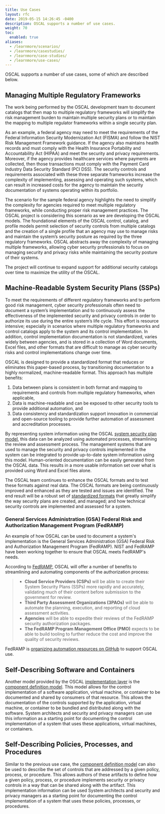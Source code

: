 ```yaml
---
title: Use Cases
layout: rfc
date: 2019-05-15 14:26:45 -0400
description: OSCAL supports a number of use cases.
weight: 70
toc:
  enabled: true
aliases:
  - /learnmore/scenarios/
  - /learnmore/casestudies/
  - /learnmore/case-studies/
  - /learnmore/use-cases/
---
```


OSCAL supports a number of use cases, some of which are described below.

## Managing Multiple Regulatory Frameworks

The work being performed by the OSCAL development team to document catalogs that then map to multiple regulatory frameworks will simplify the risk management burden to maintain multiple security plans or to maintain the mapping to multiple regulator frameworks within a single security plan.

As an example, a federal agency may need to meet the requirements of the Federal Information Security Modernization Act (FISMA) and follow the NIST Risk Management Framework guidance. If the agency also maintains health records and must comply with the Health Insurance Portability and Accountability Act (HIPAA) and meet the security and privacy requirements. Moreover, if the agency provides healthcare services where payments are collected, then those transactions must comply with the Payment Card Industry Data Security Standard (PCI DSS). The security controls and requirements associated with these three separate frameworks increase the complexity of implementing, assessing and operating such systems, which can result in increased costs for the agency to maintain the security documentation of systems operating within its portfolio.

The scenario for the sample federal agency highlights the need to simplify the complexity for agencies required to meet multiple regulatory frameworks, while conducting proper risk management practices. The OSCAL project is considering this scenario as we are developing the OSCAL models. The foundational elements of the OSCAL control, catalog, and profile models permit selection of security controls from multiple catalogs and the creation of a single profile that an agency may use to manage risks and maintain the system’s security posture as required by the three regulatory frameworks. OSCAL abstracts away the complexity of managing multiple frameworks, allowing cyber security professionals to focus on managing security and privacy risks while maintaining the security posture of their systems.

The project will continue to expand support for additional security catalogs over time to maximize the utility of the OSCAL.

## Machine-Readable System Security Plans (SSPs)

To meet the requirements of different regulatory frameworks and to perform good risk management, cyber security professionals often need to document a system’s implementation and to continuously assess the effectiveness of the implemented security and privacy controls in order to authorize its use during the entire system’s life cycle. This effort is resource intensive; especially in scenarios where multiple regulatory frameworks and control catalogs apply to the system and its control implementation. In addition, control implementation documentation is not standardized, varies widely between agencies, and is stored in a collection of Word documents, Excel files, and other formats that are difficult to manage as cyber security risks and control implementations change over time.

OSCAL is designed to provide a standardized format that reduces or eliminates this paper-based process, by transitioning documentation to a highly normalized, machine-readable format. This approach has multiple benefits:

1. Data between plans is consistent in both format and mapping to requirements and controls from multiple regulatory frameworks, when applicable,
1. Data is machine-readable and can be exposed to other security tools to provide additional automation, and
1. Data consistency and standardization support innovation in commercial and open-source tooling to provide further automation of assessment and accreditation processes.

By representing system information using the OSCAL [system security plan model](/concepts/layer/implementation/ssp/), this data can be analyzed using automated processes, streamlining the review and assessment process. The management systems that are used to manage the security and privacy controls implemented in the system can be integrated to provide up-to-date system information using this model. Human-oriented documentation can be easily generated from the OSCAL data. This results in a more usable information set over what is provided using Word and Excel files alone.

The OSCAL team continues to enhance the OSCAL formats and to test these formats against real data.  The OSCAL formats are being continuously improved and enhanced as they are tested and issues are identified.  The end result will be a robust set of [standardized formats](/concepts/layer/implementation/) that greatly simplify the way security plans are created, and managed; and how technical security controls are implemented and assessed for a system.

### General Services Administration (GSA) Federal Risk and Authorization Management Program (FedRAMP)

An example of how OSCAL can be used to document a system's implementation is the General Services Administration (GSA) Federal Risk and Authorization Management Program (FedRAMP). NIST and FedRAMP have been working together to ensure that OSCAL meets FedRAMP's needs.

According to [FedRAMP](https://www.fedramp.gov/FedRAMP-moves-to-automate-the-authorization-process/), OSCAL will offer a number of benefits to streamlining and automating components of the authorization process:

> - **Cloud Service Providers (CSPs)** will be able to create their System Security Plans (SSPs) more rapidly and accurately, validating much of their content before submission to the government for review.
> - **Third Party Assessment Organizations (3PAOs)** will be able to automate the planning, execution, and reporting of cloud assessment activities.
> - **Agencies** will be able to expedite their reviews of the FedRAMP security authorization packages.
> - **The FedRAMP Program Management Office (PMO)** expects to be able to build tooling to further reduce the cost and improve the quality of security reviews.

FedRAMP is [organizing automation resources on GitHub](https://github.com/GSA/fedramp-automation) to support OSCAL use.

## Self-Describing Software and Containers

Another model provided by the OSCAL [implementation layer](/concepts/layer/implementation/) is the [component definition model](/concepts/layer/implementation/component-definition/). This model allows for the control implementation of a software application, virtual machine, or container to be documented and shared by consumers of that resource. This allows the documentation of the controls supported by the application, virtual machine, or container to be bundled and distributed along with the software. System architects and security and privacy managers can use this information as a starting point for documenting the control implementation of a system that uses these applications, virtual machines, or containers.

## Self-Describing Policies, Processes, and Procedures

Similar to the previous use case, the [component definition model](/concepts/layer/implementation/component-definition/) can also be used to describe the set of controls that are addressed by a given policy, process, or procedure. This allows authors of these artifacts to define how a given policy, process, or procedure implements security or privacy controls in a way that can be shared along with the artifact. This implementation information can be used System architects and security and privacy managers as a starting point for documenting the control implementation of a system that uses these policies, processes, or procedures.
